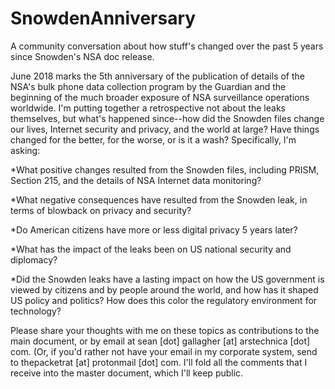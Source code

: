 # SnowdenAnniversary
A community conversation about how stuff's changed over the past 5 years since Snowden's NSA doc release.

June 2018 marks the 5th anniversary of the publication of details of the NSA's bulk phone data collection program by the Guardian and the beginning of the much broader exposure of NSA surveillance operations worldwide. I'm putting together a retrospective not about the leaks themselves, but what's happened since--how did the Snowden files change our lives, Internet security and privacy, and the world at large? Have things changed for the better, for the worse, or is it a wash? Specifically, I'm asking:

*What positive changes resulted from the Snowden files, including PRISM, Section 215, and the details of NSA Internet data monitoring?

*What negative consequences have resulted from the Snowden leak, in terms of blowback on privacy and security?

*Do American citizens have more or less digital privacy 5 years later?

*What has the impact of the leaks been on US national security and diplomacy?

*Did the Snowden leaks have a lasting impact on how the US government is viewed by citizens and by people around the world, and how has it shaped US policy and politics? How does this color the regulatory environment for technology?

Please share your thoughts with me on these topics as contributions to the main document, or by email at sean [dot] gallagher [at] arstechnica [dot] com. (Or, if you'd rather not have your email in my corporate system, send to thepacketrat [at] protonmail [dot] com. I'll fold all the comments that I receive into the master document, which I'll keep public.

